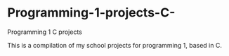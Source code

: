 Programming-1-projects-C-
=========================

Programming 1 C projects

This is a compilation of my school projects for programming 1, based in C.
